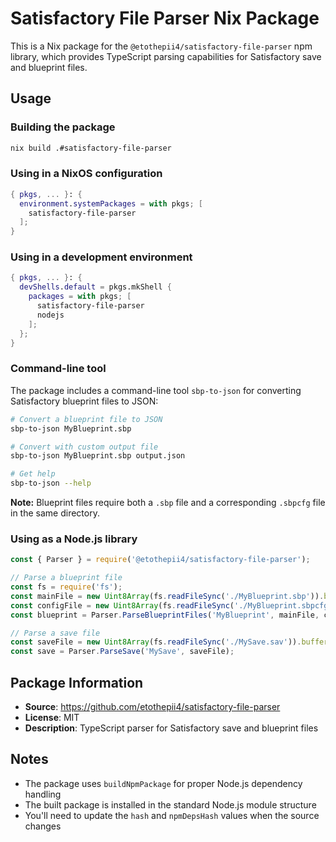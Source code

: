 # Satisfactory File Parser Nix Package

This is a Nix package for the `@etothepii4/satisfactory-file-parser` npm library, which provides TypeScript parsing capabilities for Satisfactory save and blueprint files.

## Usage

### Building the package

```bash
nix build .#satisfactory-file-parser
```

### Using in a NixOS configuration

```nix
{ pkgs, ... }: {
  environment.systemPackages = with pkgs; [
    satisfactory-file-parser
  ];
}
```

### Using in a development environment

```nix
{ pkgs, ... }: {
  devShells.default = pkgs.mkShell {
    packages = with pkgs; [
      satisfactory-file-parser
      nodejs
    ];
  };
}
```

### Command-line tool

The package includes a command-line tool `sbp-to-json` for converting Satisfactory blueprint files to JSON:

```bash
# Convert a blueprint file to JSON
sbp-to-json MyBlueprint.sbp

# Convert with custom output file
sbp-to-json MyBlueprint.sbp output.json

# Get help
sbp-to-json --help
```

**Note:** Blueprint files require both a `.sbp` file and a corresponding `.sbpcfg` file in the same directory.

### Using as a Node.js library

```javascript
const { Parser } = require('@etothepii4/satisfactory-file-parser');

// Parse a blueprint file
const fs = require('fs');
const mainFile = new Uint8Array(fs.readFileSync('./MyBlueprint.sbp')).buffer;
const configFile = new Uint8Array(fs.readFileSync('./MyBlueprint.sbpcfg')).buffer;
const blueprint = Parser.ParseBlueprintFiles('MyBlueprint', mainFile, configFile);

// Parse a save file
const saveFile = new Uint8Array(fs.readFileSync('./MySave.sav')).buffer;
const save = Parser.ParseSave('MySave', saveFile);
```

## Package Information

- **Source**: https://github.com/etothepii4/satisfactory-file-parser
- **License**: MIT
- **Description**: TypeScript parser for Satisfactory save and blueprint files

## Notes

- The package uses `buildNpmPackage` for proper Node.js dependency handling
- The built package is installed in the standard Node.js module structure
- You'll need to update the `hash` and `npmDepsHash` values when the source changes 